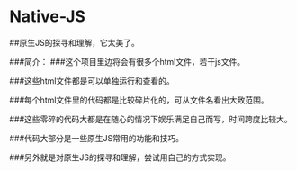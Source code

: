 # Native-JS
##原生JS的探寻和理解，它太美了。

###简介：
###这个项目里边将会有很多个html文件，若干js文件。

###这些html文件都是可以单独运行和查看的。

###每个html文件里的代码都是比较碎片化的，可从文件名看出大致范围。

###这些零碎的代码大都是在随心的情况下娱乐满足自己而写，时间跨度比较大。

###代码大部分是一些原生JS常用的功能和技巧。

###另外就是对原生JS的探寻和理解，尝试用自己的方式实现。


